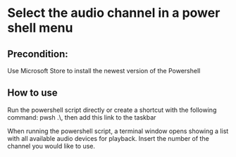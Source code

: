 # Select the audio channel in a power shell menu

## Precondition: 

Use Microsoft Store to install the newest version of the Powershell

## How to use

Run the powershell script directly or create a shortcut with the following command: pwsh .\\<commandname>, then add this link to the taskbar

When running the powershell script, a terminal window opens showing a list with all available audio devices for playback. Insert the number of the channel you would like to use.

